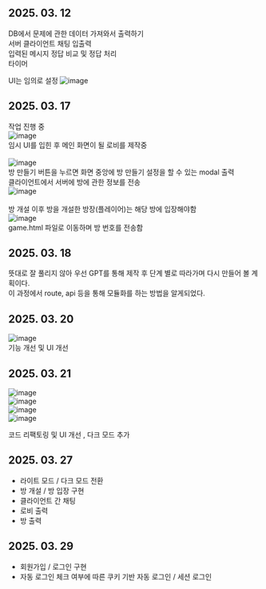 ## 2025. 03. 12
DB에서 문제에 관한 데이터 가져와서 출력하기<br>
서버 클라이언트 채팅 입출력<br>
입력된 메시지 정답 비교 및 정답 처리<br>
타이머<br>

UI는 임의로 설정
![image](https://github.com/user-attachments/assets/4fbf7db6-7c7f-48e1-adb3-934204a1263e)

## 2025. 03. 17
작업 진행 중<br>
![image](https://github.com/user-attachments/assets/05bcd760-c317-41c3-bfbe-15ff05664595)<br>
임시 UI를 입힌 후 메인 화면이 될 로비를 제작중<br>
<br>
![image](https://github.com/user-attachments/assets/899834f4-1d39-48ca-b04d-8be5fa94aeda)<br>
방 만들기 버튼을 누르면 화면 중앙에 방 만들기 설정을 할 수 있는 modal 출력<br>
클라이언트에서 서버에 방에 관한 정보를 전송<br>
![image](https://github.com/user-attachments/assets/e1a64913-0fed-4382-bb5f-1f782bb6aa84)<br>
<br>
방 개설 이후 방을 개설한 방장(플레이어)는 해당 방에 입장해야함<br>
![image](https://github.com/user-attachments/assets/2530d6e0-13fe-4734-a533-003f05464a64)<br>
game.html 파일로 이동하며 방 번호를 전송함
<br>

## 2025. 03. 18
뜻대로 잘 풀리지 않아 우선 GPT를 통해 제작 후 단계 별로 따라가며 다시 만들어 볼 계획이다.<br>
이 과정에서 route, api 등을 통해 모듈화를 하는 방법을 알게되었다.

## 2025. 03. 20
![image](https://github.com/user-attachments/assets/ee7a8ff3-3366-4be4-8cb9-b268943080bf)<br>
기능 개선 및 UI 개선

## 2025. 03. 21
![image](https://github.com/user-attachments/assets/4bf05760-530f-43f6-bf89-3c4c0039968f)<br>
![image](https://github.com/user-attachments/assets/04fa6ab8-289b-4ef5-b169-cb0fdb01694d)<br>
![image](https://github.com/user-attachments/assets/fa984079-e0af-4c63-ada3-e141ade71f26)<br>
![image](https://github.com/user-attachments/assets/fbc2c173-65ed-46fc-879b-f4d43b4d7ba3)<br>

코드 리팩토링 및 UI 개선 , 다크 모드 추가

## 2025. 03. 27
* 라이트 모드 / 다크 모드 전환
* 방 개설 / 방 입장 구현
* 클라이언트 간 채팅
* 로비 출력
* 방 출력

## 2025. 03. 29
* 회원가입 / 로그인 구현
* 자동 로그인 체크 여부에 따른 쿠키 기반 자동 로그인 / 세션 로그인


